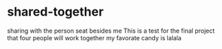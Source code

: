 # shared-together
sharing with the person seat besides  me
This is a test for the final project that four people will work together
my favorate candy is lalala
